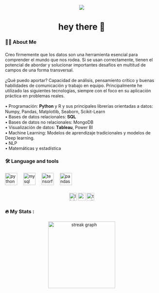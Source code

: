 



<div align="center">
  <img src="https://visitor-badge.laobi.icu/badge?page_id=glorik189.glorik189&"  />
</div>

###

<h1 align="center">hey there 👋</h1>

###

<h3 align="left">👩‍💻  About Me</h3>

###

<p align="left">Creo firmemente que los datos son una herramienta esencial para comprender el mundo que nos rodea. Si se usan correctamente, tienen el potencial de abordar y solucionar importantes desafíos en multitud de campos de una forma transversal.<br><br>¿Qué puedo aportar? Capacidad de análisis, pensamiento crítico y buenas habilidades de comunicación y trabajo en equipo. Principalmente he utilizado las siguientes tecnologías, siempre con el foco en su aplicación práctica en problemas reales. <br><br>• Programación: 𝐏𝐲𝐭𝐡𝐨𝐧 y R y sus principales librerías orientadas a datos: Numpy, Pandas, Matplotlib, Seaborn, Scikit-Learn<br>• Bases de datos relacionales: 𝐒𝐐𝐋<br>• Bases de datos no relacionales: MongoDB<br>• Visualización de datos: 𝐓𝐚𝐛𝐥𝐞𝐚𝐮, Power BI <br>• Machine Learning: Modelos de aprendizaje tradicionales y modelos de Deep learning.<br>• NLP<br>• Matemáticas y estadística</p>

###

<h3 align="left">🛠 Language and tools</h3>

###

<div align="left">
  <img src="https://cdn.jsdelivr.net/gh/devicons/devicon/icons/python/python-original.svg" height="40" alt="python logo"  />
  <img width="12" />
  <img src="https://cdn.jsdelivr.net/gh/devicons/devicon/icons/mysql/mysql-original.svg" height="40" alt="mysql logo"  />
  <img width="12" />
  <img src="https://cdn.jsdelivr.net/gh/devicons/devicon/icons/tensorflow/tensorflow-original.svg" height="40" alt="tensorflow logo"  />
  <img width="12" />
  <img src="https://cdn.jsdelivr.net/gh/devicons/devicon/icons/pandas/pandas-original.svg" height="40" alt="pandas logo"  />
</div>

###

<div align="center">
  <img src="https://img.shields.io/static/v1?message=LinkedIn&logo=linkedin&label=&color=0077B5&logoColor=white&labelColor=&style=for-the-badge" height="25" alt="linkedin logo"  />
  <img src="https://img.shields.io/static/v1?message=Youtube&logo=youtube&label=&color=FF0000&logoColor=white&labelColor=&style=for-the-badge" height="25" alt="youtube logo"  />
  <img src="https://img.shields.io/static/v1?message=Twitter&logo=twitter&label=&color=1DA1F2&logoColor=white&labelColor=&style=for-the-badge" height="25" alt="twitter logo"  />
</div>

###
###

<h3 align="left">🔥   My Stats :</h3>

###

<div align="center">
  <img src="https://streak-stats.demolab.com?user=glorik189&locale=en&mode=daily&theme=dark&hide_border=false&border_radius=5&order=3" height="220" alt="streak graph"  />
</div>

###
